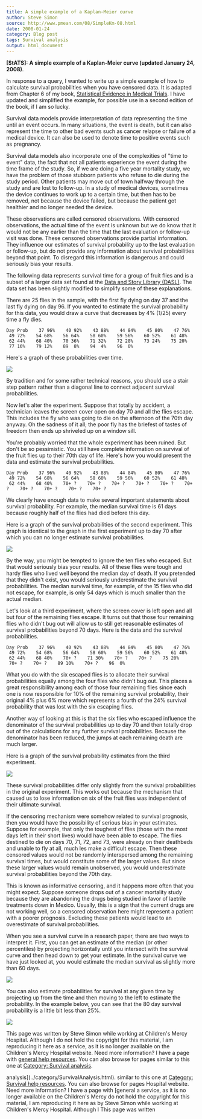 ```yaml
---
title: A simple example of a Kaplan-Meier curve
author: Steve Simon
source: http://www.pmean.com/08/SimpleKm-08.html
date: 2008-01-24
category: Blog post
tags: Survival analysis
output: html_document
---
```

**[StATS]:** **A simple example of a Kaplan-Meier
curve (updated January 24, 2008)**.

In response to a query, I wanted to write up a simple example of how to
calculate survival probabilities when you have censored data. It is
adapted from Chapter 6 of my book, [Statistical Evidence in Medical
Trials](../evidence.asp). I have updated and simplified the example, for
possible use in a second edition of the book, if I am so lucky.

Survival data models provide interpretation of data representing the
time until an event occurs. In many situations, the event is death, but
it can also represent the time to other bad events such as cancer
relapse or failure of a medical device. It can also be used to denote
time to positive events such as pregnancy.

Survival data models also incorporate one of the complexities of \"time
to event\" data, the fact that not all patients experience the event
during the time frame of the study. So, if we are doing a five year
mortality study, we have the problem of those stubborn patients who
refuse to die during the study period. Other patients may move out of
town halfway through the study and are lost to follow-up. In a study of
medical devices, sometimes the device continues to work up to a certain
time, but then has to be removed, not because the device failed, but
because the patient got healthier and no longer needed the device.

These observations are called censored observations. With censored
observations, the actual time of the event is unknown but we do know
that it would not be any earlier than the time that the last evaluation
or follow-up visit was done. These censored observations provide partial
information. They influence our estimates of survival probability up to
the last evaluation or follow-up, but do not provide any information
about survival probabilities beyond that point. To disregard this
information is dangerous and could seriously bias your results.

The following data represents survival time for a group of fruit flies
and is a subset of a larger data set found at the [Data and Story
Library (DASL)](../category/InterestingWebsites.html#DaStLi). The data
set has been slightly modified to simplify some of these explanations.

There are 25 flies in the sample, with the first fly dying on day 37 and
the last fly dying on day 96. If you wanted to estimate the survival
probability for this data, you would draw a curve that decreases by 4%
(1/25) every time a fly dies.

`Day Prob    37 96%    40 92%    43 88%    44 84%    45 80%    47 76%    49 72%    54 68%    56 64%    58 60%    59 56%    60 52%    61 48%    62 44%    68 40%    70 36%    71 32%    72 28%    73 24%    75 20%    77 16%    79 12%    89  8%    94  4%    96  0%`

Here\'s a graph of these probabilities over time.

![](../../../web/images/08/SimpleKm-0801.gif)

By tradition and for some rather technical reasons, you should use a
stair step pattern rather than a diagonal line to connect adjacent
survival probabilities.

Now let\'s alter the experiment. Suppose that totally by accident, a
technician leaves the screen cover open on day 70 and all the flies
escape. This includes the fly who was going to die on the afternoon of
the 70th day anyway. Oh the sadness of it all; the poor fly has the
briefest of tastes of freedom then ends up shriveled up on a window
sill.

You\'re probably worried that the whole experiment has been ruined. But
don\'t be so pessimistic. You still have complete information on
survival of the fruit flies up to their 70th day of life. Here\'s how
you would present the data and estimate the survival probabilities.

`Day Prob    37 96%    40 92%    43 88%    44 84%    45 80%    47 76%    49 72%    54 68%    56 64%    58 60%    59 56%    60 52%    61 48%    62 44%    68 40%    70+ ?    70+ ?    70+ ?    70+ ?    70+ ?    70+ ?    70+ ?    70+ ?    70+ ?    70+ ?`

We clearly have enough data to make several important statements about
survival probability. For example, the median survival time is 61 days
because roughly half of the flies had died before this day.

Here is a graph of the survival probabilities of the second experiment.
This graph is identical to the graph in the first experiment up to day
70 after which you can no longer estimate survival probabilities.

![](../../../web/images/08/SimpleKm-0802.gif)

By the way, you might be tempted to ignore the ten flies who escaped.
But that would seriously bias your results. All of these flies were
tough and hardy flies who lived well beyond the median day of death. If
you pretended that they didn\'t exist, you would seriously underestimate
the survival probabilities. The median survival time, for example, of
the 15 flies who did not escape, for example, is only 54 days which is
much smaller than the actual median.

Let\'s look at a third experiment, where the screen cover is left open
and all but four of the remaining flies escape. It turns out that those
four remaining flies who didn\'t bug out will allow us to still get
reasonable estimates of survival probabilities beyond 70 days. Here is
the data and the survival probabilities.

`Day Prob    37 96%    40 92%    43 88%    44 84%    45 80%    47 76%    49 72%    54 68%    56 64%    58 60%    59 56%    60 52%    61 48%    62 44%    68 40%    70+ ?    71 30%    70+ ?    70+ ?    75 20%    70+ ?    70+ ?    89 10%    70+ ?    96  0%`

What you do with the six escaped flies is to allocate their survival
probabilities equally among the four flies who didn\'t bug out. This
places a great responsibility among each of those four remaining flies
since each one is now responsible for 10% of the remaining survival
probability, their original 4% plus 6% more which represents a fourth of
the 24% survival probability that was lost with the six escaping flies.

Another way of looking at this is that the six flies who escaped
influence the denominator of the survival probabilities up to day 70 and
then totally drop out of the calculations for any further survival
probabilities. Because the denominator has been reduced, the jumps at
each remaining death are much larger.

Here is a graph of the survival probability estimates from the third
experiment.

![](../../../web/images/08/SimpleKm-0803.gif)

These survival probabilities differ only slightly from the survival
probabilities in the original experiment. This works out because the
mechanism that caused us to lose information on six of the fruit flies
was independent of their ultimate survival.

If the censoring mechanism were somehow related to survival prognosis,
then you would have the possibility of serious bias in your estimates.
Suppose for example, that only the toughest of flies (those with the
most days left in their short lives) would have been able to escape. The
flies destined to die on days 70, 71, 72, and 73, were already on their
deathbeds and unable to fly at all, much les make a difficult escape.
Then these censored values would not be randomly interspersed among the
remaining survival times, but would constitute some of the larger
values. But since these larger values would remain unobserved, you would
underestimate survival probabilities beyond the 70th day.

This is known as informative censoring, and it happens more often that
you might expect. Suppose someone drops out of a cancer mortality study
because they are abandoning the drugs being studied in favor of laetrile
treatments down in Mexico. Usually, this is a sign that the current
drugs are not working well, so a censored observation here might
represent a patient with a poorer prognosis. Excluding these patients
would lead to an overestimate of survival probabilities.

When you see a survival curve in a research paper, there are two ways to
interpret it. First, you can get an estimate of the median (or other
percentiles) by projecting horizontally until you intersect with the
survival curve and then head down to get your estimate. In the survival
curve we have just looked at, you would estimate the median survival as
slightly more than 60 days.

![](../../../web/images/08/SimpleKm-0804.gif)

You can also estimate probabilities for survival at any given time by
projecting up from the time and then moving to the left to estimate the
probability. In the example below, you can see that the 80 day survival
probability is a little bit less than 25%.

![](../../../web/images/08/SimpleKm-0805.gif)

[](http://creativecommons.org/licenses/by/3.0/us/) This page was written
by Steve Simon while working at Children\'s Mercy Hospital. Although I
do not hold the copyright for this material, I am reproducing it here as
a service, as it is no longer available on the Children\'s Mercy
Hospital website. Need more information? I have a page with [general
help resources](../GeneralHelp.html). You can also browse for pages
similar to this one at [Category: Survival
analysis](../category/SurvivalAnalysis.html).
<!---More--->
analysis](../category/SurvivalAnalysis.html).
similar to this one at [Category: Survival
help resources](../GeneralHelp.html). You can also browse for pages
Hospital website. Need more information? I have a page with [general
a service, as it is no longer available on the Children\'s Mercy
do not hold the copyright for this material, I am reproducing it here as
by Steve Simon while working at Children\'s Mercy Hospital. Although I
[](http://creativecommons.org/licenses/by/3.0/us/) This page was written

<!---Do not use
**[StATS]:** **A simple example of a Kaplan-Meier
[](http://creativecommons.org/licenses/by/3.0/us/) This page was written
by Steve Simon while working at Children\'s Mercy Hospital. Although I
do not hold the copyright for this material, I am reproducing it here as
a service, as it is no longer available on the Children\'s Mercy
Hospital website. Need more information? I have a page with [general
help resources](../GeneralHelp.html). You can also browse for pages
similar to this one at [Category: Survival
analysis](../category/SurvivalAnalysis.html).
--->

